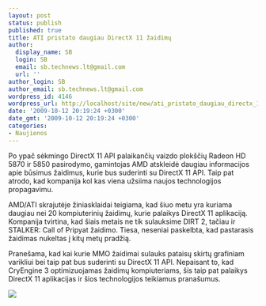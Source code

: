 ```yaml
---
layout: post
status: publish
published: true
title: ATI pristato daugiau DirectX 11 žaidimų
author:
  display_name: SB
  login: SB
  email: sb.technews.lt@gmail.com
  url: ''
author_login: SB
author_email: sb.technews.lt@gmail.com
wordpress_id: 4146
wordpress_url: http://localhost/site/new/ati_pristato_daugiau_directx_11_zaidimu/
date: '2009-10-12 20:19:24 +0300'
date_gmt: '2009-10-12 20:19:24 +0300'
categories:
- Naujienos
---
```

<p>Po ypač sėkmingo DirectX 11 API palaikančių vaizdo plokščių Radeon HD 5870 ir 5850 pasirodymo, gamintojas AMD atskleidė daugiau informacijos apie būsimus žaidimus, kurie bus suderinti su DirectX 11 API. Taip pat atrodo, kad kompanija kol kas viena užsiima naujos technologijos propagavimu.</p>
<p>AMD/ATI skrajutėje žiniasklaidai teigiama, kad šiuo metu yra kuriama daugiau nei 20 kompiuterinių žaidimų, kurie palaikys DirectX 11 aplikaciją. Kompanija tvirtina, kad šiais metais ne tik sulauksime DIRT 2, tačiau ir STALKER: Call of Pripyat žaidimo. Tiesa, neseniai paskelbta, kad pastarasis žaidimas nukeltas į kitų metų pradžią.</p>
<p>Pranešama, kad kai kurie MMO žaidimai sulauks pataisų skirtų grafiniam varikliui bei taip pat bus suderinti su DirectX 11 API. Nepaisant to, kad CryEngine 3 optimizuojamas žaidimų kompiuteriams, šis taip pat palaikys DirectX 11 aplikacijas ir šios technologijos teikiamus pranašumus. </p>
<p><img src="http://www.fudzilla.com/images/stories/2009/September/General%20News/amd_dx11_roadmap.jpg" /></p>
